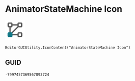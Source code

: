 # AnimatorStateMachine Icon
![](/img/AnimatorStateMachine%20Icon.png)

``` CSharp
EditorGUIUtility.IconContent("AnimatorStateMachine Icon")
```
## GUID
```
-7997457369567893724
```
